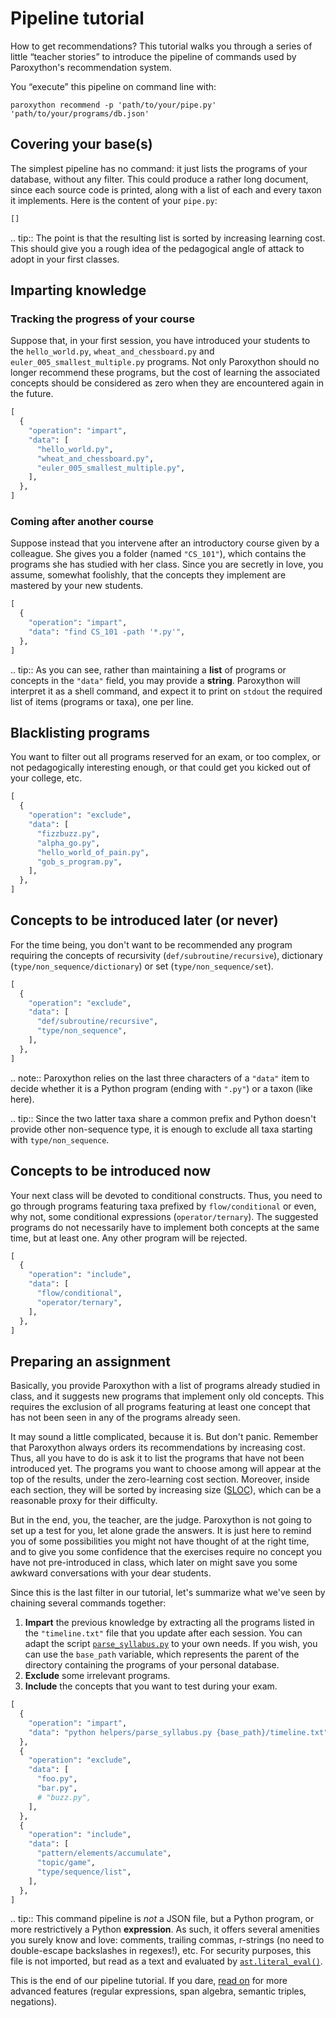 # Pipeline tutorial

How to get recommendations? This tutorial walks you through a series of little “teacher stories” to introduce the pipeline of commands used by Paroxython's recommendation system.

You “execute” this pipeline on command line with:

```
paroxython recommend -p 'path/to/your/pipe.py' 'path/to/your/programs/db.json'
```

## Covering your base(s)

The simplest pipeline has no command: it just lists the programs of your database, without any filter. This could produce a rather long document, since each source code is printed, along with a list of each and every taxon it implements. Here is the content of your `pipe.py`:

```python
[]
```

.. tip::
    The point is that the resulting list is sorted by increasing learning cost. This should give you a rough idea of the pedagogical angle of attack to adopt in your first classes.

## Imparting knowledge

### Tracking the progress of your course

Suppose that, in your first session, you have introduced your students to the `hello_world.py`, `wheat_and_chessboard.py` and `euler_005_smallest_multiple.py` programs. Not only Paroxython should no longer recommend these programs, but the cost of learning the associated concepts should be considered as zero when they are encountered again in the future.

```python
[
  {
    "operation": "impart",
    "data": [
      "hello_world.py",
      "wheat_and_chessboard.py",
      "euler_005_smallest_multiple.py",
    ],
  },
]
```

### Coming after another course

Suppose instead that you intervene after an introductory course given by a colleague. She gives you a folder (named `"CS_101"`), which contains the programs she has studied with her class. Since you are secretly in love, you assume, somewhat foolishly, that the concepts they implement are mastered by your new students.

```python
[
  {
    "operation": "impart",
    "data": "find CS_101 -path '*.py'",
  },
]
```

.. tip::
    As you can see, rather than maintaining a **list** of programs or concepts in the `"data"` field, you may provide a **string**. Paroxython will interpret it as a shell command, and expect it to print on `stdout` the required list of items (programs or taxa), one per line.

## Blacklisting programs

You want to filter out all programs reserved for an exam, or too complex, or not pedagogically interesting enough, or that could get you kicked out of your college, etc.

```python
[
  {
    "operation": "exclude",
    "data": [
      "fizzbuzz.py",
      "alpha_go.py",
      "hello_world_of_pain.py",
      "gob_s_program.py",
    ],
  },
]
```

## Concepts to be introduced later (or never)

For the time being, you don't want to be recommended any program requiring the concepts of recursivity (`def/subroutine/recursive`), dictionary (`type/non_sequence/dictionary`) or set (`type/non_sequence/set`).

```python
[
  {
    "operation": "exclude",
    "data": [
      "def/subroutine/recursive",
      "type/non_sequence",
    ],
  },
]
```

.. note::
    Paroxython relies on the last three characters of a `"data"` item to decide whether it is a
    Python program (ending with `".py"`) or a taxon (like here).

.. tip::
    Since the two latter taxa share a common prefix and Python doesn't provide other non-sequence
    type, it is enough to exclude all taxa starting with `type/non_sequence`.

## Concepts to be introduced now

Your next class will be devoted to conditional constructs. Thus, you need to go through programs featuring taxa prefixed by `flow/conditional` or even, why not, some conditional expressions (`operator/ternary`). The suggested programs do not necessarily have to implement both concepts at the same time, but at least one. Any other program will be rejected.

```python
[
  {
    "operation": "include",
    "data": [
      "flow/conditional",
      "operator/ternary",
    ],
  },
]
```

## Preparing an assignment

Basically, you provide Paroxython with a list of programs already studied in class, and it suggests new programs that implement only old concepts. This requires the exclusion of all programs featuring at least one concept that has not been seen in any of the programs already seen.

It may sound a little complicated, because it is. But don't panic. Remember that Paroxython always orders its recommendations by increasing cost. Thus, all you have to do is ask it to list the programs that have not been introduced yet. The programs you want to choose among will appear at the top of the results, under the zero-learning cost section. Moreover, inside each section, they will be sorted by increasing size ([SLOC](https://en.wikipedia.org/wiki/Source_lines_of_code)), which can be a reasonable proxy for their difficulty.

But in the end, you, the teacher, are the judge. Paroxython is not going to set up a test for you, let alone grade the answers. It is just here to remind you of some possibilities you might not have thought of at the right time, and to give you some confidence that the exercises require no concept you have not pre-introduced in class, which later on might save you some awkward conversations with your dear students.

Since this is the last filter in our tutorial, let's summarize what we've seen by chaining several commands together:

1. **Impart** the previous knowledge by extracting all the programs listed in the `"timeline.txt"` file that you update after each session. You can adapt the script [`parse_syllabus.py`](https://repo/helpers/parse_syllabus.py) to your own needs. If you wish, you can use the `base_path` variable, which represents the parent of the directory containing the programs of your personal database.
2. **Exclude** some irrelevant programs.
3. **Include** the concepts that you want to test during your exam.

```python
[
  {
    "operation": "impart",
    "data": "python helpers/parse_syllabus.py {base_path}/timeline.txt",
  },
  {
    "operation": "exclude",
    "data": [
      "foo.py",
      "bar.py",
      # "buzz.py",
    ],
  },
  {
    "operation": "include",
    "data": [
      "pattern/elements/accumulate",
      "topic/game",
      "type/sequence/list",
    ],
  },
]
```

.. tip::
    This command pipeline is _not_ a JSON file, but a Python program, or more restrictively a Python **expression**. As such, it offers several amenities you surely know and love: comments, trailing commas, r-strings (no need to double-escape backslashes in regexes!), etc. For security purposes, this file is not imported, but read as a text and evaluated by [`ast.literal_eval()`](https://docs.python.org/3/library/ast.html#ast.literal_eval).

This is the end of our pipeline tutorial. If you dare, [read on](#pipeline-documentation) for more advanced features (regular expressions, span algebra, semantic triples, negations).
